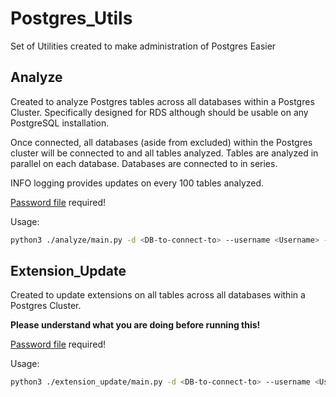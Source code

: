# Postgres_Utils

Set of Utilities created to make administration of Postgres Easier

## Analyze

Created to analyze Postgres tables across all databases within a Postgres Cluster. Specifically designed for RDS although should be usable on any PostgreSQL installation.

Once connected, all databases (aside from excluded) within the Postgres cluster will be connected to and all tables analyzed. Tables are analyzed in parallel on each database. Databases are connected to in series.

INFO logging provides updates on every 100 tables analyzed.

[Password file](https://www.postgresql.org/docs/current/libpq-pgpass.html) required!

Usage:

```bash
python3 ./analyze/main.py -d <DB-to-connect-to> --username <Username> --host <DB-Host> -p <#-of-parallel-processes>
```

## Extension_Update

Created to update extensions on all tables across all databases within a Postgres Cluster.

**Please understand what you are doing before running this!**

[Password file](https://www.postgresql.org/docs/current/libpq-pgpass.html) required!

Usage:

```bash
python3 ./extension_update/main.py -d <DB-to-connect-to> --username <Username> --host <DB-Host>
```
